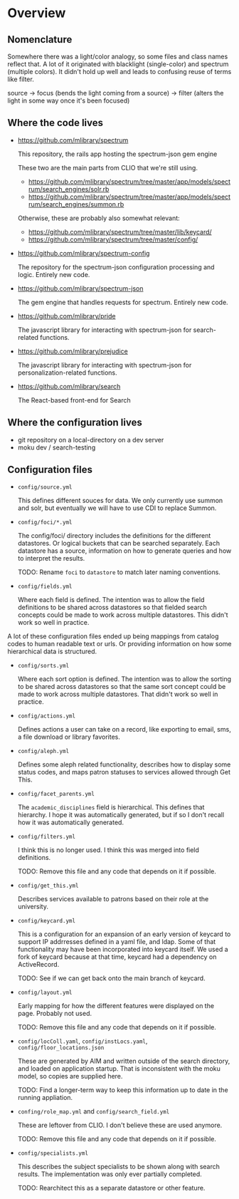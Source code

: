 # Overview

## Nomenclature

Somewhere there was a light/color analogy, so some files and class names reflect that.  A lot of it originated with blacklight (single-color) and spectrum (multiple colors).  It didn't hold up well and leads to confusing reuse of terms like filter.

source -> focus (bends the light coming from a source) -> filter (alters the light in some way once it's been focused)

## Where the code lives

* https://github.com/mlibrary/spectrum 

    This repository, the rails app hosting the spectrum-json gem engine

    These two are the main parts from CLIO that we're still using.

    * https://github.com/mlibrary/spectrum/tree/master/app/models/spectrum/search_engines/solr.rb
    * https://github.com/mlibrary/spectrum/tree/master/app/models/spectrum/search_engines/summon.rb

    Otherwise, these are probably also somewhat relevant:
    * https://github.com/mlibrary/spectrum/tree/master/lib/keycard/
    * https://github.com/mlibrary/spectrum/tree/master/config/

* https://github.com/mlibrary/spectrum-config 

    The repository for the spectrum-json configuration processing and logic.
    Entirely new code.

* https://github.com/mlibrary/spectrum-json

    The gem engine that handles requests for spectrum.
    Entirely new code.

* https://github.com/mlibrary/pride

    The javascript library for interacting with spectrum-json for search-related functions.

* https://github.com/mlibrary/prejudice

    The javascript library for interacting with spectrum-json for personalization-related functions.

* https://github.com/mlibrary/search

    The React-based front-end for Search

## Where the configuration lives

  * git repository on a local-directory on a dev server
  * moku dev / search-testing

## Configuration files

* `config/source.yml`

    This defines different souces for data.  We only currently use summon and solr, but eventually we will have to use CDI to replace Summon.

* `config/foci/*.yml`

    The config/foci/ directory includes the definitions for the different datastores.  Or logical buckets that can be searched separately.  Each datastore has a source, information on how to generate queries and how to interpret the results.

    TODO: Rename `foci` to `datastore` to match later naming conventions.

* `config/fields.yml`

    Where each field is defined.  The intention was to allow the field definitions to be shared across datastores so that fielded search concepts could be made to work across multiple datastores.  This didn't work so well in practice. 


A lot of these configuration files ended up being mappings from catalog codes to human readable text or urls. Or providing information on how some hierarchical data is structured.

* `config/sorts.yml`

   Where each sort option is defined.  The intention was to allow the sorting to be shared across datastores so that the same sort concept could be made to work across multiple datastores.  That didn't work so well in practice.


* `config/actions.yml`

    Defines actions a user can take on a record, like exporting to email, sms, a file download or library favorites.

* `config/aleph.yml`

    Defines some aleph related functionality, describes how to display some status codes, and maps patron statuses to services allowed through Get This.

* `config/facet_parents.yml`

    The `academic_disciplines` field is hierarchical.  This defines that hierarchy.  I hope it was automatically generated, but if so I don't recall how it was automatically generated.

* `config/filters.yml`

    I think this is no longer used.  I think this was merged into field definitions.

    TODO: Remove this file and any code that depends on it if possible.

* `config/get_this.yml`

    Describes services available to patrons based on their role at the university.

*  `config/keycard.yml`

    This is a configuration for an expansion of an early version of keycard to support IP addrresses defined in a yaml file, and ldap.  Some of that functionality may have been incorporated into keycard itself.  We used a fork of keycard because at that time, keycard had a dependency on ActiveRecord.

    TODO: See if we can get back onto the main branch of keycard.

* `config/layout.yml`

    Early mapping for how the different features were displayed on the page.  Probably not used.

    TODO: Remove this file and any code that depends on it if possible.

* `config/locColl.yaml`, `config/instLocs.yaml`, `config/floor_locations.json`

    These are generated by AIM and written outside of the search directory, and loaded on application startup.
    That is inconsistent with the moku model, so copies are supplied here.

    TODO: Find a longer-term way to keep this information up to date in the running appliation.

* `confing/role_map.yml` and `config/search_field.yml`

    These are leftover from CLIO. I don't believe these are used anymore.

    TODO: Remove this file and any code that depends on it if possible.

* `config/specialists.yml`

    This describes the subject specialists to be shown along with search results. The implementation was only ever partially completed.

    TODO: Rearchitect this as a separate datastore or other feature.
